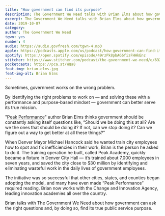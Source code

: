```yaml
---
title: "How government can find its purpose"
description: The Government We Need talks with Brian Elms about how government can ask the right questions and find its true public service purpose.
excerpt: The Government We Need talks with Brian Elms about how government can ask the right questions and find its true public service purpose.
date: 2019-10-07
category:
author: The Government We Need
tgwn: yes
number: 4
audio: https://audio.govfresh.com/tgwn-4.mp3
apple: https://podcasts.apple.com/us/podcast/how-government-can-find-its-purpose/id1468169431?i=1000452717456
spotify: https://open.spotify.com/episode/49rzPk8pbAG6fizFHHkEnz
stitcher: https://www.stitcher.com/podcast/the-government-we-need/e/63211512
pocketcasts: https://pca.st/WQa8
feat-img: brian-elms.jpg
feat-img-alt: Brian Elms
---
```


Sometimes, government works on the wrong problem.

By identifying the right problems to work on — and solving these with a performance and purpose-based mindset — government can better serve its true mission.

"[Peak Performance](https://www.amazon.com/Peak-Performance-Denvers-Boosting-Changing/dp/0983373353)" author Brian Elms thinks government should be constantly asking itself questions like, “Should we be doing this at all? Are we the ones that should be doing it? If not, can we stop doing it? Can we figure out a way to get better at all these things?”

When Denver Mayor Michael Hancock said he wanted train city employees how to spot and fix inefficiencies in their work, Brian is the person he asked to do it. The training operation he built, called Peak Academy, quickly became a fixture in Denver City Hall — it’s trained about 7,000 employees in seven years, and saved the city close to $30 million by identifying and eliminating wasteful work in the daily lives of government employees.

The initiative was so successful that other cities, states, and counties began adopting the model, and many have even made “Peak Performance” required reading. Brian now works with the Change and Innovation Agency, leading innovation academies all over the country.

Brian talks with The Government We Need about how government can ask the right questions and, by doing so, find its true public service purpose.
